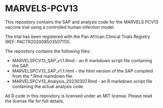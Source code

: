 # MARVELS-PCV13

This repository contains the SAP and analysis code for the MARVELS PCV13 vaccine trial using a controlled human infection model.

The trial has been registered with the Pan African Clinical Trials Registry (REF: PACTR202008503507113).

The repository contains the following files:
  - MARVELSPCV13_SAP_v1.1.Rmd - an R markdown script file containing the SAP.
  - MARVELSPCV13_SAP_v1.1.html - the html version of the SAP compiled from the *.Rmd markdown file.
  - MARVELSPCV13_Analysis_20230307.Rmd - an R markdown script file containing the actual analysis code

All R code in this repository is licensed under an MIT license. Please read the license file for full details.
